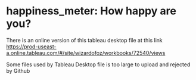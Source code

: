 #  happiness_meter:  How happy are you?

There is an online version of this tableau desktop file at this link https://prod-useast-a.online.tableau.com/#/site/wizardofoz/workbooks/72540/views

Some files used by Tableau Desktop file is too large to upload and rejected by Github
